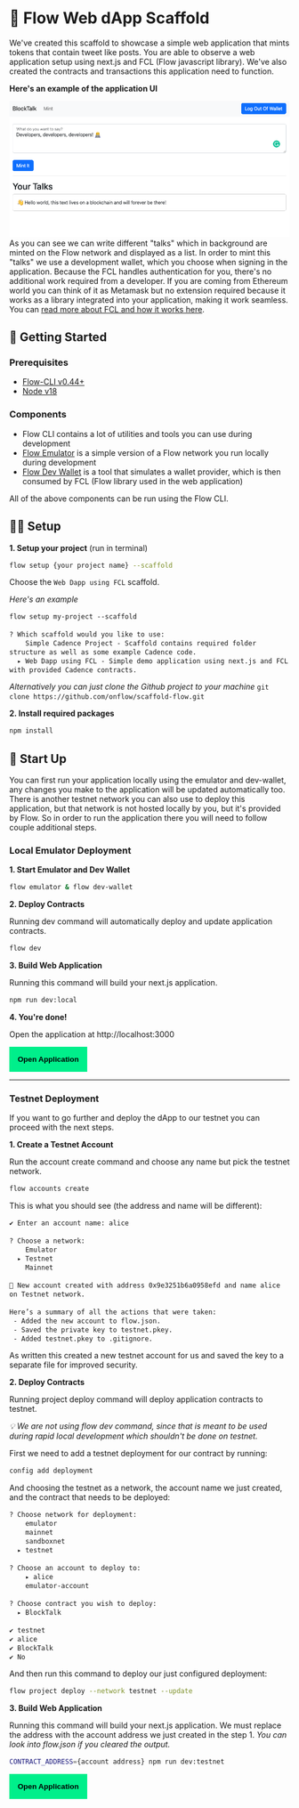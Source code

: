 # 👋  Flow Web dApp Scaffold
We've created this scaffold to showcase a simple web application that mints tokens that contain tweet like posts. 
You are able to observe a web application setup using next.js and FCL (Flow javascript library). 
We've also created the contracts and transactions this application need to function.

**Here's an example of the application UI**

![](./example_screen.png)
As you can see we can write different "talks" which in background are minted on the Flow network and displayed 
as a list. In order to mint this "talks" we use a development wallet, which you choose when 
signing in the application. Because the FCL handles authentication for you, there's no 
additional work required from a developer. If you are coming from Ethereum world you can 
think of it as Metamask but no extension required because it works as a library integrated 
into your application, making it work seamless. You can [read more about FCL and how it works here](https://developers.flow.com/tools/fcl-js#what-is-fcl).


## 🔨 Getting Started

### Prerequisites
- [Flow-CLI v0.44+](https://developers.flow.com/tools/flow-cli/install) 
- [Node v18](https://nodejs.org/en/download/)

### Components
- Flow CLI contains a lot of utilities and tools you can use during development
- [Flow Emulator](https://developers.flow.com/tools/emulator) is a simple version of a Flow network you run locally during development
- [Flow Dev Wallet](https://github.com/onflow/fcl-dev-wallet) is a tool that simulates a wallet provider, which is then consumed by FCL (Flow library used in the web application)

All of the above components can be run using the Flow CLI. 

## 👨‍💻 Setup

**1. Setup your project** (run in terminal)
```bash 
flow setup {your project name} --scaffold
```
Choose the `Web Dapp using FCL` scaffold.

_Here's an example_
```
flow setup my-project --scaffold

? Which scaffold would you like to use:
    Simple Cadence Project - Scaffold contains required folder structure as well as some example Cadence code.
  ▸ Web Dapp using FCL - Simple demo application using next.js and FCL with provided Cadence contracts.
```

_Alternatively you can just clone the Github project to your machine_
`git clone https://github.com/onflow/scaffold-flow.git`


**2. Install required packages**
```bash
npm install
```

## 🚧 Start Up

You can first run your application locally using the emulator and dev-wallet, 
any changes you make to the application will be updated automatically too. 
There is another testnet network you can also use to deploy this application, but 
that network is not hosted locally by you, but it's provided by Flow. So in order to run the 
application there you will need to follow couple additional steps.

### Local Emulator Deployment

**1. Start Emulator and Dev Wallet**
```bash
flow emulator & flow dev-wallet
```

**2. Deploy Contracts**

Running dev command will automatically deploy and update application contracts.

```bash
flow dev
```

**3. Build Web Application**

Running this command will build your next.js application.
```bash
npm run dev:local
```
**4. You're done!**

Open the application at http://localhost:3000

<button name="button" style="padding:15px;border:none;background-color:#00ef8b;font-weight:bold" onclick="http://localhost:3000">Open Application</button>

---

### Testnet Deployment
If you want to go further and deploy the dApp to our testnet you can proceed with the next steps.

**1. Create a Testnet Account**

Run the account create command and choose any name but pick the testnet network. 

```bash
flow accounts create
```
This is what you should see (the address and name will be different):
```
✔ Enter an account name: alice

? Choose a network:
    Emulator
  ▸ Testnet
    Mainnet
    
🎉 New account created with address 0x9e3251b6a0958efd and name alice on Testnet network.

Here’s a summary of all the actions that were taken:
 - Added the new account to flow.json.
 - Saved the private key to testnet.pkey.
 - Added testnet.pkey to .gitignore.
```

As written this created a new testnet account for us and saved the key to a separate file for improved security.

**2. Deploy Contracts**

Running project deploy command will deploy application contracts to testnet. 

_💡 We are not using flow dev command, since that is meant to be used during rapid local development which shouldn't be done on testnet._ 

First we need to add a testnet deployment for our contract by running:
```bash
config add deployment
```
And choosing the testnet as a network, the account name we just created, and the contract that needs to be deployed:
```
? Choose network for deployment:
    emulator
    mainnet
    sandboxnet
  ▸ testnet
  
? Choose an account to deploy to:
    ▸ alice
    emulator-account
    
? Choose contract you wish to deploy:
  ▸ BlockTalk
  
✔ testnet
✔ alice
✔ BlockTalk
✔ No
```
And then run this command to deploy our just configured deployment:
```bash
flow project deploy --network testnet --update
```

**3. Build Web Application**

Running this command will build your next.js application. We must replace the address with 
the account address we just created in the step 1. 
_You can look into flow.json if you cleared the output._
```bash
CONTRACT_ADDRESS={account address} npm run dev:testnet
```

<button name="button" style="padding:15px;border:none;background-color:#00ef8b;font-weight:bold" onclick="http://localhost:3000">Open Application</button>
